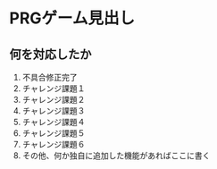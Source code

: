 # PRGゲーム見出し
## 何を対応したか

1. 不具合修正完了
1. チャレンジ課題１
1. チャレンジ課題２
1. チャレンジ課題３
1. チャレンジ課題４
1. チャレンジ課題５
1. チャレンジ課題６
1. その他、何か独自に追加した機能があればここに書く
